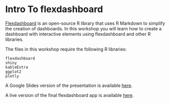 # Intro To flexdashboard
[Flexdashboard](https://pkgs.rstudio.com/flexdashboard/) is an open-source R library that uses R Markdown to simplify the creation of dashboards.  In this workshop you will learn how to create a dashboard with interactive elements using flexdashboard and other R libraries.  

The files in this workshop require the following R libraries:
```
flexdashboard
shiny
kableExtra
ggplot2
plotly
```

A Google Slides version of the presentation is available [here](https://docs.google.com/presentation/d/1vk971qbDuX59TIsaEMhD_JgwrgnlL9iX/edit?usp=sharing&ouid=100526071325620132362&rtpof=true&sd=true).

A live version of the final flexdashboard app is available [here](https://ageller.shinyapps.io/flexdashboard_example/).
